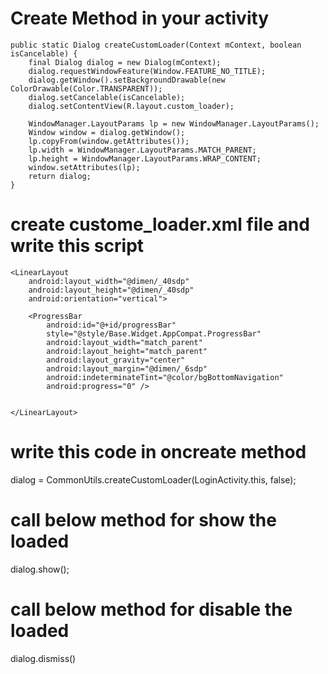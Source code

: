 # Create Method in your activity

    public static Dialog createCustomLoader(Context mContext, boolean isCancelable) {
        final Dialog dialog = new Dialog(mContext);
        dialog.requestWindowFeature(Window.FEATURE_NO_TITLE);
        dialog.getWindow().setBackgroundDrawable(new ColorDrawable(Color.TRANSPARENT));
        dialog.setCancelable(isCancelable);
        dialog.setContentView(R.layout.custom_loader);

        WindowManager.LayoutParams lp = new WindowManager.LayoutParams();
        Window window = dialog.getWindow();
        lp.copyFrom(window.getAttributes());
        lp.width = WindowManager.LayoutParams.MATCH_PARENT;
        lp.height = WindowManager.LayoutParams.WRAP_CONTENT;
        window.setAttributes(lp);
        return dialog;
    }

# create custome_loader.xml file and write this script

<?xml version="1.0" encoding="utf-8"?>
<LinearLayout xmlns:android="http://schemas.android.com/apk/res/android"
    android:layout_width="match_parent"
    android:layout_height="match_parent"
    android:background="#00FFFFFF"
    android:gravity="center"
    android:orientation="vertical">

    <LinearLayout
        android:layout_width="@dimen/_40sdp"
        android:layout_height="@dimen/_40sdp"
        android:orientation="vertical">

        <ProgressBar
            android:id="@+id/progressBar"
            style="@style/Base.Widget.AppCompat.ProgressBar"
            android:layout_width="match_parent"
            android:layout_height="match_parent"
            android:layout_gravity="center"
            android:layout_margin="@dimen/_6sdp"
            android:indeterminateTint="@color/bgBottomNavigation"
            android:progress="0" />


    </LinearLayout>

</LinearLayout>

# write this code in oncreate method

dialog = CommonUtils.createCustomLoader(LoginActivity.this, false);

# call below method for show the loaded
dialog.show();

# call below method for disable the loaded
dialog.dismiss()
